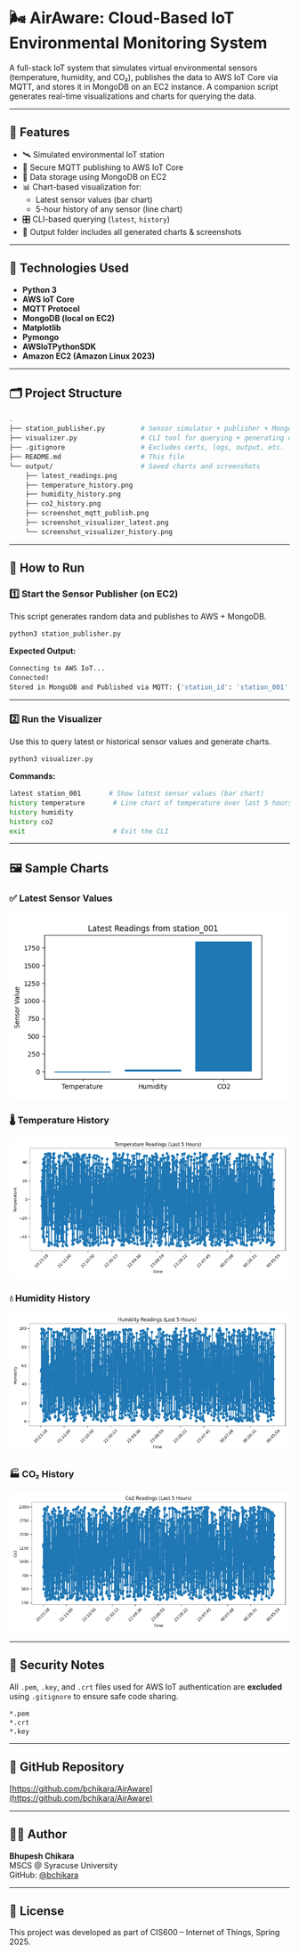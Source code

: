 
# 🌬️ AirAware: Cloud-Based IoT Environmental Monitoring System

A full-stack IoT system that simulates virtual environmental sensors (temperature, humidity, and CO₂), publishes the data to AWS IoT Core via MQTT, and stores it in MongoDB on an EC2 instance. A companion script generates real-time visualizations and charts for querying the data.

---

## 🚀 Features

- 🛰️ Simulated environmental IoT station
- 🔐 Secure MQTT publishing to AWS IoT Core
- 💾 Data storage using MongoDB on EC2
- 📊 Chart-based visualization for:
  - Latest sensor values (bar chart)
  - 5-hour history of any sensor (line chart)
- 🎛️ CLI-based querying (`latest`, `history`)
- 📁 Output folder includes all generated charts & screenshots

---

## 🧱 Technologies Used

- **Python 3**
- **AWS IoT Core**
- **MQTT Protocol**
- **MongoDB (local on EC2)**
- **Matplotlib**
- **Pymongo**
- **AWSIoTPythonSDK**
- **Amazon EC2 (Amazon Linux 2023)**

---

## 🗂️ Project Structure

```bash
.
├── station_publisher.py         # Sensor simulator + publisher + MongoDB insert
├── visualizer.py                # CLI tool for querying + generating charts
├── .gitignore                   # Excludes certs, logs, output, etc.
├── README.md                    # This file
└── output/                      # Saved charts and screenshots
    ├── latest_readings.png
    ├── temperature_history.png
    ├── humidity_history.png
    ├── co2_history.png
    ├── screenshot_mqtt_publish.png
    ├── screenshot_visualizer_latest.png
    └── screenshot_visualizer_history.png
```

---

## 🧪 How to Run

### 1️⃣ Start the Sensor Publisher (on EC2)

This script generates random data and publishes to AWS + MongoDB.

```bash
python3 station_publisher.py
```

**Expected Output:**

```bash
Connecting to AWS IoT...
Connected!
Stored in MongoDB and Published via MQTT: {'station_id': 'station_001', ...}
```

---

### 2️⃣ Run the Visualizer

Use this to query latest or historical sensor values and generate charts.

```bash
python3 visualizer.py
```

**Commands:**

```bash
latest station_001       # Show latest sensor values (bar chart)
history temperature       # Line chart of temperature over last 5 hours
history humidity
history co2
exit                      # Exit the CLI
```

---

## 🖼️ Sample Charts

### ✅ Latest Sensor Values
![Latest](output/latest_readings.png)

### 🌡️ Temperature History
![Temperature](output/temperature_history.png)

### 💧 Humidity History
![Humidity](output/humidity_history.png)

### 🏭 CO₂ History
![CO2](output/co2_history.png)

---

## 🔐 Security Notes

All `.pem`, `.key`, and `.crt` files used for AWS IoT authentication are **excluded** using `.gitignore` to ensure safe code sharing.

```gitignore
*.pem
*.crt
*.key
```

---

## 📎 GitHub Repository

[https://github.com/bchikara/AirAware](https://github.com/bchikara/AirAware)

---

## 🙋‍♂️ Author

**Bhupesh Chikara**  
MSCS @ Syracuse University  
GitHub: [@bchikara](https://github.com/bchikara)

---

## 📄 License

This project was developed as part of CIS600 – Internet of Things, Spring 2025.